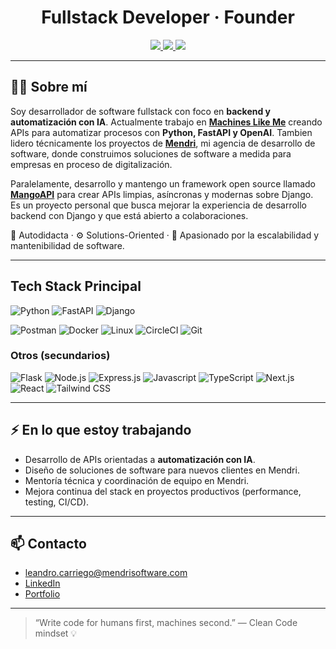 <h1 align="center">Fullstack Developer · Founder</h1>

<p align="center">
  <a href="https://www.linkedin.com/in/leandro-carriego/" target="_blank">
    <img src="https://img.shields.io/badge/LinkedIn-blue?style=flat" />
  </a>
  <a href="https://portfolio-leandro-carriego.site" target="_blank">
    <img src="https://img.shields.io/badge/Portfolio-black?style=flat" />
  </a>
  <a href="https://portfolio-leandro-carriego.site" target="_blank">
    <img src="https://img.shields.io/badge/Mendri-red?style=flat" />
  </a>
</p>

---

## 👨‍💻 Sobre mí

Soy desarrollador de software fullstack con foco en **backend y automatización con IA**. Actualmente trabajo en **[Machines Like Me](https://machineslikeme.com/)** creando APIs para automatizar procesos con **Python, FastAPI y OpenAI**. Tambien lidero técnicamente los proyectos de **[Mendri](https://www.mendrisoftware.com/)**, mi agencia de desarrollo de software, donde construimos soluciones de software a medida para empresas en proceso de digitalización.

Paralelamente, desarrollo y mantengo un framework open source llamado **[MangoAPI](https://github.com/leandrocarriego/mangoapi)** para crear APIs limpias, asíncronas y modernas sobre Django. Es un proyecto personal que busca mejorar la experiencia de desarrollo backend con Django y que está abierto a colaboraciones.

🧠 Autodidacta · ⚙️ Solutions-Oriented · 🚀 Apasionado por la escalabilidad y mantenibilidad de software.

---

## Tech Stack Principal


![Python](https://img.shields.io/badge/Python-000000?style=for-the-badge&logo=python&logoColor=white)
![FastAPI](https://img.shields.io/badge/FastAPI-000000?style=for-the-badge&logo=fastapi)
![Django](https://img.shields.io/badge/Django-000000?style=for-the-badge&logo=django)

![Postman](https://img.shields.io/badge/Postman-000000?style=for-the-badge&logo=postman)
![Docker](https://img.shields.io/badge/Docker-000000?style=for-the-badge&logo=docker)
![Linux](https://img.shields.io/badge/Linux-000000?style=for-the-badge&logo=linux)
![CircleCI](https://img.shields.io/badge/CI/CD-000000?style=for-the-badge&logo=circleci&logoColor=white)
![Git](https://img.shields.io/badge/Git-000000?style=for-the-badge&logo=git)

### Otros (secundarios)
![Flask](https://img.shields.io/badge/Flask-000000?style=for-the-badge&logo=flask)
![Node.js](https://img.shields.io/badge/Node.js-000000?style=for-the-badge&logo=nodedotjs)
![Express.js](https://img.shields.io/badge/Express.js-000000?style=for-the-badge&logo=express)
![Javascript](https://img.shields.io/badge/Javascript-000000?style=for-the-badge&logo=javascript)
![TypeScript](https://img.shields.io/badge/TypeScript-000000?style=for-the-badge&logo=typescript)
![Next.js](https://img.shields.io/badge/Next.js-000000?style=for-the-badge&logo=nextdotjs)
![React](https://img.shields.io/badge/React-000000?style=for-the-badge&logo=react)
![Tailwind CSS](https://img.shields.io/badge/TailwindCSS-000000?style=for-the-badge&logo=tailwindcss)

---

## ⚡ En lo que estoy trabajando

- Desarrollo de APIs orientadas a **automatización con IA**.
- Diseño de soluciones de software para nuevos clientes en Mendri.
- Mentoría técnica y coordinación de equipo en Mendri.
- Mejora continua del stack en proyectos productivos (performance, testing, CI/CD).

---

## 📫 Contacto

- leandro.carriego@mendrisoftware.com  
- [LinkedIn](https://www.linkedin.com/in/leandro-carriego)  
- [Portfolio](https://www.portfolio-leandro-carriego.site)

---

> “Write code for humans first, machines second.” — Clean Code mindset 💡
